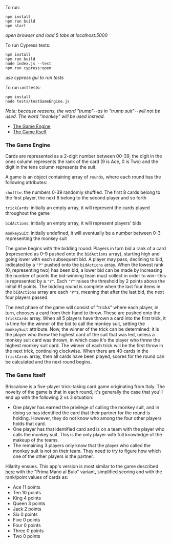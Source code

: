 To run:
```
npm install
npm run build
npm start
```

_open browser and load 5 tabs at localhost:5000_

To run Cypress tests:
```
npm install
npm run build
node index.js --test
npm run cypress:open
```

_use cypress gui to run tests_

To run unit tests:
```
npm install
node tests/testGameEngine.js
```

_Note: because reasons, the word "trump"--as in "trump suit"--will not be used. The word "monkey" will be used instead._

- [The Game Engine](#the-game-engine)
- [The Game Itself](#the-game-itself)

### The Game Engine

Cards are represented as a 2-digit number between 00-39, the digit in the ones column represents the rank of the card (9 is Ace, 0 is Two) and the digit in the tens column represents the suit.

A game is an object containing array of `rounds`, where each round has the following attributes:

`shuffle`: the numbers 0-39 randomly shuffled. The first 8 cards belong to the first player, the next 8 belong to the second player and so forth

`trickCards`: initially an empty array, it will represent the cards played throughout the game

`bidActions`: initially an empty array, it will represent players' bids

`monkeySuit`: initially undefined, it will eventually be a number between 0-3 representing the monkey suit

The game begins with the bidding round. Players in turn bid a rank of a card (represented as 0-9 pushed onto the `bidActions` array), starting high and going lower with each subsequent bid. A player may pass, declining to bid, indicated by a `"P"` pushed onto the `bidActions` array. When the lowest rank (0, representing two) has been bid, a lower bid can be made by increasing the number of points the bid-winning team must collect in order to win--this is represented by a `"Y"`. Each `"Y"` raises the threshold by 2 points above the initial 61 points. The bidding round is complete when the last four items in the `bidActions` array are each `"P"`s, meaning that after the last bid, the next four players passed.

The next phase of the game will consist of "tricks" where each player, in turn, chooses a card from their hand to throw. These are pushed onto the `trickCards` array. When all 5 players have thrown a card into the first trick, it is time for the winner of the bid to call the monkey suit, setting the `monkeySuit` attribute. Now, the winner of the trick can be determined: it is the player who threw the highest card of the suit that was led, unless a monkey suit card was thrown, in which case it's the player who threw the highest monkey suit card. The winner of each trick will be the first throw in the next trick, continuing clockwise. When there are 40 cards in the `trickCards` array, then all cards have been played, scores for the round can be calculated and the next round begins.

### The Game Itself

Briscalone is a five-player trick-taking card game originating from Italy. The novelty of the game is that in each round, it's generally the case that you'll end up with the following 2 vs 3 situation:

- One player has earned the privilege of calling the monkey suit, and in doing so has identified the card that their partner for the round is holding. However, they do not know who among the four other players holds that card.
- One player has that identified card and is on a team with the player who calls the monkey suit. This is the only player with full knowledge of the makeup of the teams.
- The remaining 3 players only know that the player who called the monkey suit is not on their team. They need to try to figure how which one of the other players is the partner.

Hilarity ensues. This app's version is most similar to the game described [here](https://www.pagat.com/aceten/briscola_chiamata.html) with the "Prima Mano al Buio" variant, simplified scoring and with the rank/point values of cards as:

- Ace	11 points
- Ten	10 points
- King	4 points
- Queen 	3 points
- Jack	2 points
- Six	0 points
- Five	0 points
- Four	0 points
- Three 0 points
- Two	0 points
